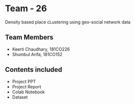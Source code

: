 # Team - 26

Density based place cLustering using geo-social network data

## Team Members
- Keerti Chaudhary, 181CO226
- Shumbul Arifa, 181CO152

## Contents included
- Project PPT
- Project Report
- Colab Notebook
- Dataset